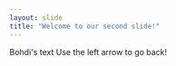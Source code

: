 ```yaml
---
layout: slide
title: "Welcome to our second slide!"
---
```

Bohdi's text
Use the left arrow to go back!
